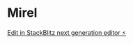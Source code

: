 # Mirel

[Edit in StackBlitz next generation editor ⚡️](https://stackblitz.com/~/github.com/CalotitaMirel/Mirel)